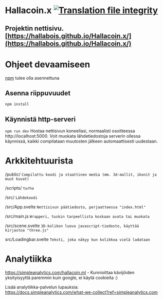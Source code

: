 # Hallacoin.x [![Translation file integrity](https://github.com/hallabois/Hallacoin.x/actions/workflows/jsonCheck.yml/badge.svg)](https://github.com/hallabois/Hallacoin.x/actions/workflows/jsonCheck.yml)
Projektin nettisivu.
[https://hallabois.github.io/Hallacoin.x/](https://hallabois.github.io/Hallacoin.x/)
---

# Ohjeet devaamiseen
[npm](https://www.npmjs.com/get-npm) tulee olla asennettuna

## Asenna riippuvuudet
```npm install```
## Käynnistä http-serveri
```npm run dev```
Hostaa nettisivun koneellasi, normaalisti osoitteessa http://localhost:5000. Voit muokata lähdetiedostoja serverin ollessa käynnissä, kaikki compilataan muutosten jälkeen automaattisesti uudestaan.

# Arkkitehtuurista
/public/                ```Compilattu koodi ja staattinen media (mm. 3d-mallit, ikonit ja muut kuvat)```

/scripts/						    ```turha```

/src/								    ```Lähdekoodi```

/src/App.svelte			    ```Nettisivun päätiedosto, perjaatteessa "index.html"```

/src/main.js				    ```Wrapperi, tuskin tarpeellista koskaan avata tai muokata```

/src/scene.svelte		    ```3D-kolikon luova javascript-tiedosto, käyttää kirjastoa "three.js"```

src/Loadingbar.svelte   ```Teksti, joka näkyy kun kolikkoa vielä ladataan```

# Analytiikka
https://simpleanalytics.com/hallacoin.ml - Kunnioittaa kävijöiden yksityisyyttä paremmin kuin google, ei käytä cookieita :)

Lisää analytiikka-palvelun lupauksia: https://docs.simpleanalytics.com/what-we-collect?ref=simpleanalytics.com
